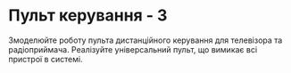 # Пульт керування - 3

Змоделюйте роботу пульта дистанційного керування для телевізора та радіоприймача. 
Реалізуйте універсальний пульт, що вимикає всі пристрої в системі. 
